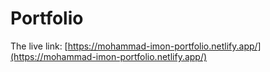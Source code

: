 # Portfolio

The live link: [https://mohammad-imon-portfolio.netlify.app/](https://mohammad-imon-portfolio.netlify.app/)
